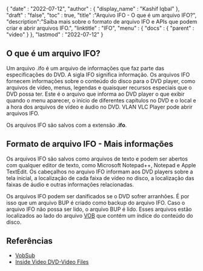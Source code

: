 {
  "date" : "2022-07-12",
  "author" : {
    "display_name" : "Kashif Iqbal"
},
  "draft" : "false",
  "toc" : true,
  "title" :"Arquivo IFO - O que é um arquivo IFO?",
  "description":"Saiba mais sobre o formato de arquivo IFO e APIs que podem criar e abrir arquivos IFO.",
  "linktitle" : "IFO",
  "menu" : {
    "docs" : {
      "parent" : "video"
}
},
  "lastmod" : "2022-07-12"
}

## O que é um arquivo IFO?

Um arquivo .ifo é um arquivo de informações que faz parte das especificações do DVD. A sigla IFO significa informação. Os arquivos IFO fornecem informações sobre o conteúdo do disco para o DVD player, como arquivos de vídeo, menus, legendas e quaisquer recursos especiais que o DVD possa ter. Este é o arquivo que informa ao DVD player o que exibir quando o menu aparecer, o início de diferentes capítulos no DVD e o local e a hora dos arquivos de vídeo e áudio no DVD. VLAN VLC Player pode abrir arquivos IFO.

Os arquivos IFO são salvos com a extensão **.ifo**.

## Formato de arquivo IFO - Mais informações

Os arquivos IFO são salvos como arquivos de texto e podem ser abertos com qualquer editor de texto, como Microsoft Notepad++, Notepad e Apple TextEdit. Os cabeçalhos no arquivo IFO informam aos DVD players sobre a tela inicial, a localização de cada faixa de vídeo no disco, a localização das faixas de áudio e outras informações relacionadas.

Os arquivos IFO podem ser danificados se o DVD sofrer arranhões. É por isso que um arquivo BUP é criado como backup do arquivo IFO. Caso o arquivo IFO não possa ser lido, o arquivo BUP é lido. Esses arquivos estão localizados ao lado do arquivo [VOB](/video/vob/) que contém um índice do conteúdo do disco.

## Referências

* [VobSub](https://www.videohelp.com/software/VobSub)
* [Inside Video DVD-Video Files](https://en.wikibooks.org/wiki/Inside_DVD-Video/IFO_Files)

